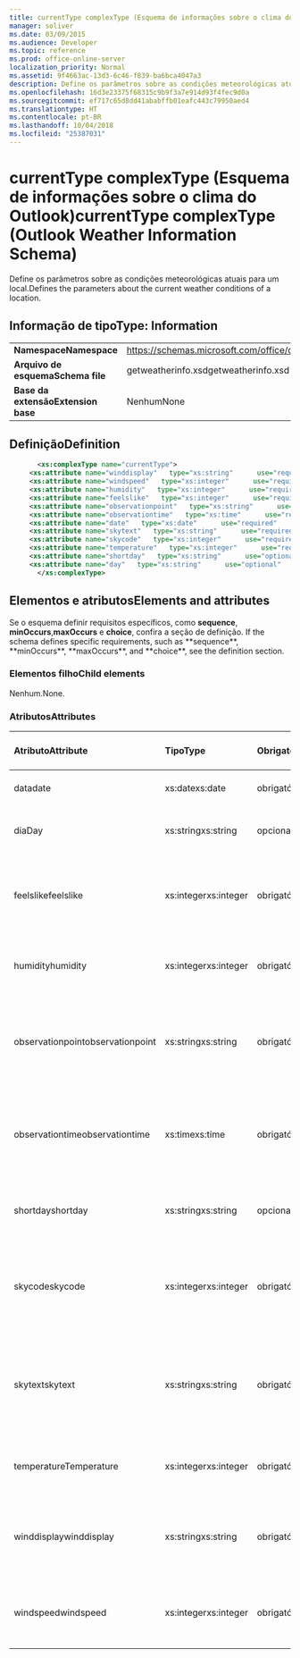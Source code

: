 ```yaml
---
title: currentType complexType (Esquema de informações sobre o clima do Outlook)
manager: soliver
ms.date: 03/09/2015
ms.audience: Developer
ms.topic: reference
ms.prod: office-online-server
localization_priority: Normal
ms.assetid: 9f4663ac-13d3-6c46-f839-ba6bca4047a3
description: Define os parâmetros sobre as condições meteorológicas atuais para um local.
ms.openlocfilehash: 16d3e23375f68315c9b9f3a7e914d93f4fec9d0a
ms.sourcegitcommit: ef717c65d8dd41ababffb01eafc443c79950aed4
ms.translationtype: HT
ms.contentlocale: pt-BR
ms.lasthandoff: 10/04/2018
ms.locfileid: "25387031"
---
```

# <a name="currenttype-complextype-outlook-weather-information-schema"></a><span data-ttu-id="e61d4-103">currentType complexType (Esquema de informações sobre o clima do Outlook)</span><span class="sxs-lookup"><span data-stu-id="e61d4-103">currentType complexType (Outlook Weather Information Schema)</span></span>

<span data-ttu-id="e61d4-104">Define os parâmetros sobre as condições meteorológicas atuais para um local.</span><span class="sxs-lookup"><span data-stu-id="e61d4-104">Defines the parameters about the current weather conditions of a location.</span></span>
  
## <a name="type-information"></a><span data-ttu-id="e61d4-105">Informação de tipo</span><span class="sxs-lookup"><span data-stu-id="e61d4-105">Type: Information</span></span>

|||
|:-----|:-----|
|<span data-ttu-id="e61d4-106">**Namespace**</span><span class="sxs-lookup"><span data-stu-id="e61d4-106">**Namespace**</span></span> <br/> |https://schemas.microsoft.com/office/outlook/15/getweatherinfo.xsd  <br/> |
|<span data-ttu-id="e61d4-107">**Arquivo de esquema**</span><span class="sxs-lookup"><span data-stu-id="e61d4-107">**Schema file**</span></span> <br/> |<span data-ttu-id="e61d4-108">getweatherinfo.xsd</span><span class="sxs-lookup"><span data-stu-id="e61d4-108">getweatherinfo.xsd</span></span>  <br/> |
|<span data-ttu-id="e61d4-109">**Base da extensão**</span><span class="sxs-lookup"><span data-stu-id="e61d4-109">**Extension base**</span></span> <br/> |<span data-ttu-id="e61d4-110">Nenhum</span><span class="sxs-lookup"><span data-stu-id="e61d4-110">None</span></span>  <br/> |
   
## <a name="definition"></a><span data-ttu-id="e61d4-111">Definição</span><span class="sxs-lookup"><span data-stu-id="e61d4-111">Definition</span></span>

```XML
       <xs:complexType name="currentType">
     <xs:attribute name="winddisplay"   type="xs:string"      use="required"     />
     <xs:attribute name="windspeed"   type="xs:integer"      use="required"     />
     <xs:attribute name="humidity"   type="xs:integer"      use="required"     />
     <xs:attribute name="feelslike"   type="xs:integer"      use="required"     />
     <xs:attribute name="observationpoint"   type="xs:string"      use="required"     />
     <xs:attribute name="observationtime"   type="xs:time"      use="required"     />
     <xs:attribute name="date"   type="xs:date"      use="required"     />
     <xs:attribute name="skytext"   type="xs:string"      use="required"     />
     <xs:attribute name="skycode"   type="xs:integer"      use="required"     />
     <xs:attribute name="temperature"   type="xs:integer"      use="required"     />
     <xs:attribute name="shortday"   type="xs:string"      use="optional"     />
     <xs:attribute name="day"   type="xs:string"      use="optional"     />
       </xs:complexType>

```

## <a name="elements-and-attributes"></a><span data-ttu-id="e61d4-112">Elementos e atributos</span><span class="sxs-lookup"><span data-stu-id="e61d4-112">Elements and attributes</span></span>

<span data-ttu-id="e61d4-113">Se o esquema definir requisitos específicos, como **sequence**, **minOccurs**,**maxOccurs** e **choice**, confira a seção de definição.</span><span class="sxs-lookup"><span data-stu-id="e61d4-113">
    If the schema defines specific requirements, such as \*\*sequence\*\*, \*\*minOccurs**,
    \*\*maxOccurs\**, and
    \*\*choice\*\*, see the definition section.
</span></span> 
  
### <a name="child-elements"></a><span data-ttu-id="e61d4-114">Elementos filho</span><span class="sxs-lookup"><span data-stu-id="e61d4-114">Child elements</span></span>

<span data-ttu-id="e61d4-115">Nenhum.</span><span class="sxs-lookup"><span data-stu-id="e61d4-115">None.</span></span>
  
### <a name="attributes"></a><span data-ttu-id="e61d4-116">Atributos</span><span class="sxs-lookup"><span data-stu-id="e61d4-116">Attributes</span></span>

|<span data-ttu-id="e61d4-117">**Atributo**</span><span class="sxs-lookup"><span data-stu-id="e61d4-117">**Attribute**</span></span>|<span data-ttu-id="e61d4-118">**Tipo**</span><span class="sxs-lookup"><span data-stu-id="e61d4-118">**Type**</span></span>|<span data-ttu-id="e61d4-119">**Obrigatório**</span><span class="sxs-lookup"><span data-stu-id="e61d4-119">**Required**</span></span>|<span data-ttu-id="e61d4-120">**Descrição**</span><span class="sxs-lookup"><span data-stu-id="e61d4-120">**Description**</span></span>|<span data-ttu-id="e61d4-121">**Valores possíveis**</span><span class="sxs-lookup"><span data-stu-id="e61d4-121">**Possible values:**</span></span>|
|:-----|:-----|:-----|:-----|:-----|
|<span data-ttu-id="e61d4-122">data</span><span class="sxs-lookup"><span data-stu-id="e61d4-122">date</span></span>  <br/> |<span data-ttu-id="e61d4-123">xs:date</span><span class="sxs-lookup"><span data-stu-id="e61d4-123">xs:date</span></span>  <br/> |<span data-ttu-id="e61d4-124">obrigatório</span><span class="sxs-lookup"><span data-stu-id="e61d4-124">required</span></span>  <br/> |<span data-ttu-id="e61d4-125">Especifica a data de hoje.</span><span class="sxs-lookup"><span data-stu-id="e61d4-125">Specifies today's date.</span></span>  <br/> |<span data-ttu-id="e61d4-126">Um valor do tipo xs:date</span><span class="sxs-lookup"><span data-stu-id="e61d4-126">A value of the type xs:date</span></span>  <br/> |
|<span data-ttu-id="e61d4-127">dia</span><span class="sxs-lookup"><span data-stu-id="e61d4-127">Day</span></span>  <br/> |<span data-ttu-id="e61d4-128">xs:string</span><span class="sxs-lookup"><span data-stu-id="e61d4-128">xs:string</span></span>  <br/> |<span data-ttu-id="e61d4-129">opcional</span><span class="sxs-lookup"><span data-stu-id="e61d4-129">optional</span></span>  <br/> |<span data-ttu-id="e61d4-130">Especifica um dia para a previsão.</span><span class="sxs-lookup"><span data-stu-id="e61d4-130">Specifies a day for the forecast.</span></span>  <br/> |<span data-ttu-id="e61d4-131">Um valor do tipo xs:string</span><span class="sxs-lookup"><span data-stu-id="e61d4-131">A value of the type xs:string</span></span>  <br/> |
|<span data-ttu-id="e61d4-132">feelslike</span><span class="sxs-lookup"><span data-stu-id="e61d4-132">feelslike</span></span>  <br/> |<span data-ttu-id="e61d4-133">xs:integer</span><span class="sxs-lookup"><span data-stu-id="e61d4-133">xs:integer</span></span>  <br/> |<span data-ttu-id="e61d4-134">obrigatório</span><span class="sxs-lookup"><span data-stu-id="e61d4-134">required</span></span>  <br/> |<span data-ttu-id="e61d4-135">Especifica a temperatura da sensação térmica.</span><span class="sxs-lookup"><span data-stu-id="e61d4-135">Specifies the temperature of how the current weather feels like.</span></span>  <br/> |<span data-ttu-id="e61d4-136">Um valor do tipo xs:integer</span><span class="sxs-lookup"><span data-stu-id="e61d4-136">A value of the type xs:integer</span></span>  <br/> |
|<span data-ttu-id="e61d4-137">humidity</span><span class="sxs-lookup"><span data-stu-id="e61d4-137">humidity</span></span>  <br/> |<span data-ttu-id="e61d4-138">xs:integer</span><span class="sxs-lookup"><span data-stu-id="e61d4-138">xs:integer</span></span>  <br/> |<span data-ttu-id="e61d4-139">obrigatório</span><span class="sxs-lookup"><span data-stu-id="e61d4-139">required</span></span>  <br/> |<span data-ttu-id="e61d4-140">Especifica o valor numérico de umidade atual.</span><span class="sxs-lookup"><span data-stu-id="e61d4-140">Specifies the current numerical humidity value.</span></span>  <br/> |<span data-ttu-id="e61d4-141">Um valor do tipo xs:integer</span><span class="sxs-lookup"><span data-stu-id="e61d4-141">A value of the type xs:integer</span></span>  <br/> |
|<span data-ttu-id="e61d4-142">observationpoint</span><span class="sxs-lookup"><span data-stu-id="e61d4-142">observationpoint</span></span>  <br/> |<span data-ttu-id="e61d4-143">xs:string</span><span class="sxs-lookup"><span data-stu-id="e61d4-143">xs:string</span></span>  <br/> |<span data-ttu-id="e61d4-144">obrigatório</span><span class="sxs-lookup"><span data-stu-id="e61d4-144">required</span></span>  <br/> |<span data-ttu-id="e61d4-145">Especifica de onde as informações meteorológicas atuais são observadas.</span><span class="sxs-lookup"><span data-stu-id="e61d4-145">Specifies where the current weather information is observed from.</span></span>  <br/> |<span data-ttu-id="e61d4-146">Um valor do tipo xs:string</span><span class="sxs-lookup"><span data-stu-id="e61d4-146">A value of the type xs:string</span></span>  <br/> |
|<span data-ttu-id="e61d4-147">observationtime</span><span class="sxs-lookup"><span data-stu-id="e61d4-147">observationtime</span></span>  <br/> |<span data-ttu-id="e61d4-148">xs:time</span><span class="sxs-lookup"><span data-stu-id="e61d4-148">xs:time</span></span>  <br/> |<span data-ttu-id="e61d4-149">obrigatório</span><span class="sxs-lookup"><span data-stu-id="e61d4-149">required</span></span>  <br/> |<span data-ttu-id="e61d4-150">Especifica quando as informações meteorológicas atuais são observadas.</span><span class="sxs-lookup"><span data-stu-id="e61d4-150">Specifies when the current weather information is observed at.</span></span>  <br/> |<span data-ttu-id="e61d4-151">Um valor do tipo xs:time</span><span class="sxs-lookup"><span data-stu-id="e61d4-151">A value of the type xs:time</span></span>  <br/> |
|<span data-ttu-id="e61d4-152">shortday</span><span class="sxs-lookup"><span data-stu-id="e61d4-152">shortday</span></span>  <br/> |<span data-ttu-id="e61d4-153">xs:string</span><span class="sxs-lookup"><span data-stu-id="e61d4-153">xs:string</span></span>  <br/> |<span data-ttu-id="e61d4-154">opcional</span><span class="sxs-lookup"><span data-stu-id="e61d4-154">optional</span></span>  <br/> |<span data-ttu-id="e61d4-155">Especifica um dia na forma abreviada.</span><span class="sxs-lookup"><span data-stu-id="e61d4-155">Specifies a day in abbreviated form.</span></span>  <br/> |<span data-ttu-id="e61d4-156">Um valor do tipo xs:string</span><span class="sxs-lookup"><span data-stu-id="e61d4-156">A value of the type xs:string</span></span>  <br/> |
|<span data-ttu-id="e61d4-157">skycode</span><span class="sxs-lookup"><span data-stu-id="e61d4-157">skycode</span></span>  <br/> |<span data-ttu-id="e61d4-158">xs:integer</span><span class="sxs-lookup"><span data-stu-id="e61d4-158">xs:integer</span></span>  <br/> |<span data-ttu-id="e61d4-159">obrigatório</span><span class="sxs-lookup"><span data-stu-id="e61d4-159">required</span></span>  <br/> |<span data-ttu-id="e61d4-160">Especifica um código em número inteiro das condições meteorológicas atuais.</span><span class="sxs-lookup"><span data-stu-id="e61d4-160">Specifies an integer code for the current weather conditions.</span></span>  <br/> |<span data-ttu-id="e61d4-161">Um valor do tipo xs:integer</span><span class="sxs-lookup"><span data-stu-id="e61d4-161">A value of the type xs:integer</span></span>  <br/> |
|<span data-ttu-id="e61d4-162">skytext</span><span class="sxs-lookup"><span data-stu-id="e61d4-162">skytext</span></span>  <br/> |<span data-ttu-id="e61d4-163">xs:string</span><span class="sxs-lookup"><span data-stu-id="e61d4-163">xs:string</span></span>  <br/> |<span data-ttu-id="e61d4-164">obrigatório</span><span class="sxs-lookup"><span data-stu-id="e61d4-164">required</span></span>  <br/> |<span data-ttu-id="e61d4-165">Especifica uma ou duas palavras que descrevem as condições meteorológicas atuais.</span><span class="sxs-lookup"><span data-stu-id="e61d4-165">Specifies one to two words describing current weather conditions.</span></span>  <br/> |<span data-ttu-id="e61d4-166">Um valor do tipo xs:string</span><span class="sxs-lookup"><span data-stu-id="e61d4-166">A value of the type xs:string</span></span>  <br/> |
|<span data-ttu-id="e61d4-167">temperature</span><span class="sxs-lookup"><span data-stu-id="e61d4-167">Temperature</span></span>  <br/> |<span data-ttu-id="e61d4-168">xs:integer</span><span class="sxs-lookup"><span data-stu-id="e61d4-168">xs:integer</span></span>  <br/> |<span data-ttu-id="e61d4-169">obrigatório</span><span class="sxs-lookup"><span data-stu-id="e61d4-169">required</span></span>  <br/> |<span data-ttu-id="e61d4-170">Especifica a temperatura atual do local.</span><span class="sxs-lookup"><span data-stu-id="e61d4-170">Specifies the current temperature of the location.</span></span>  <br/> |<span data-ttu-id="e61d4-171">Um valor do tipo xs:integer</span><span class="sxs-lookup"><span data-stu-id="e61d4-171">A value of the type xs:integer</span></span>  <br/> |
|<span data-ttu-id="e61d4-172">winddisplay</span><span class="sxs-lookup"><span data-stu-id="e61d4-172">winddisplay</span></span>  <br/> |<span data-ttu-id="e61d4-173">xs:string</span><span class="sxs-lookup"><span data-stu-id="e61d4-173">xs:string</span></span>  <br/> |<span data-ttu-id="e61d4-174">obrigatório</span><span class="sxs-lookup"><span data-stu-id="e61d4-174">required</span></span>  <br/> |<span data-ttu-id="e61d4-175">Uma cadeia de caracteres que descreve as condições de vento atual.</span><span class="sxs-lookup"><span data-stu-id="e61d4-175">A string that describes the current wind conditions.</span></span>  <br/> |<span data-ttu-id="e61d4-176">Um valor do tipo xs:string</span><span class="sxs-lookup"><span data-stu-id="e61d4-176">A value of the type xs:string</span></span>  <br/> |
|<span data-ttu-id="e61d4-177">windspeed</span><span class="sxs-lookup"><span data-stu-id="e61d4-177">windspeed</span></span>  <br/> |<span data-ttu-id="e61d4-178">xs:integer</span><span class="sxs-lookup"><span data-stu-id="e61d4-178">xs:integer</span></span>  <br/> |<span data-ttu-id="e61d4-179">obrigatório</span><span class="sxs-lookup"><span data-stu-id="e61d4-179">required</span></span>  <br/> |<span data-ttu-id="e61d4-180">Especifica o valor numérico da velocidade do vento atual.</span><span class="sxs-lookup"><span data-stu-id="e61d4-180">Specifies the current numerical wind speed value.</span></span>  <br/> |<span data-ttu-id="e61d4-181">Um valor do tipo xs:integer</span><span class="sxs-lookup"><span data-stu-id="e61d4-181">A value of the type xs:integer</span></span>  <br/> |
   


